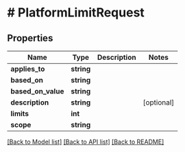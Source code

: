 # # PlatformLimitRequest

## Properties

Name | Type | Description | Notes
------------ | ------------- | ------------- | -------------
**applies_to** | **string** |  |
**based_on** | **string** |  |
**based_on_value** | **string** |  |
**description** | **string** |  | [optional]
**limits** | **int** |  |
**scope** | **string** |  |

[[Back to Model list]](../../README.md#models) [[Back to API list]](../../README.md#endpoints) [[Back to README]](../../README.md)
